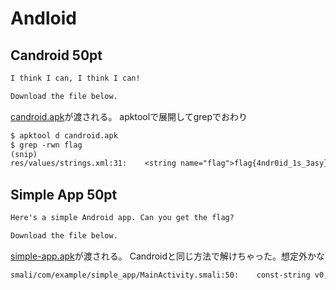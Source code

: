 # Andloid

## Candroid 50pt

```txt
I think I can, I think I can!

Download the file below.
```

[candroid.apk](./attachments/candroid.apk)が渡される。
apktoolで展開してgrepでおわり

```txt
$ apktool d candroid.apk
$ grep -rwn flag
(snip)
res/values/strings.xml:31:    <string name="flag">flag{4ndr0id_1s_3asy}</string>
```

## Simple App 50pt

```txt
Here's a simple Android app. Can you get the flag?

Download the file below.
```

[simple-app.apk](./attachments/simple-app.apk)が渡される。
Candroidと同じ方法で解けちゃった。想定外かな

```txt
smali/com/example/simple_app/MainActivity.smali:50:    const-string v0, "flag{3asY_4ndr0id_r3vers1ng}"
```
